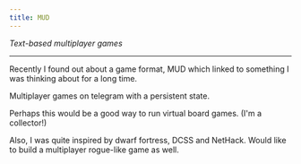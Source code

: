 ```yaml
---
title: MUD
---
```


*Text-based multiplayer games*

---

Recently I found out about a game format, MUD which linked to something I was thinking about for a long time.

Multiplayer games on telegram with a persistent state.

Perhaps this would be a good way to run virtual board games. (I'm a collector!)

Also, I was quite inspired by dwarf fortress, DCSS and NetHack. Would like to build a multiplayer rogue-like game as well.

